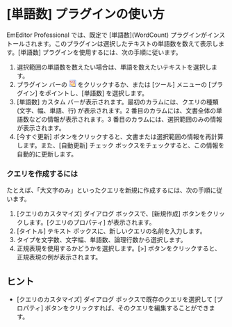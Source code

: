 # \[単語数\] プラグインの使い方

EmEditor Professional では、既定で \[単語数\](WordCount) プラグインがインストールされます。このプラグインは選択したテキストの単語数を数えて表示します。\[単語数\] プラグインを使用するには、次の手順に従います。

1. 選択範囲の単語数を数えたい場合は、単語を数えたいテキストを選択します。
2. プラグイン バーの ![単語数](../../images/plugin_wordcount.gif) をクリックするか、または \[ツール\] メニューの \[プラグイン\] をポイントし、\[単語数\] を選択します。
3. \[単語数\] カスタム バーが表示されます。最初のカラムには、クエリの種類 (文字、幅、単語、行) が表示されます。2 番目のカラムには、文書全体の単語数などの情報が表示されます。3 番目のカラムには、選択範囲のみの情報が表示されます。
4. \[今すぐ更新\] ボタンをクリックすると、文書または選択範囲の情報を再計算します。また、\[自動更新\] チェック ボックスをチェックすると、この情報を自動的に更新します。

### クエリを作成するには

たとえば、「大文字のみ」といったクエリを新規に作成するには、次の手順に従います。

1. \[クエリのカスタマイズ\] ダイアログ ボックスで、\[新規作成\] ボタンをクリックします。\[クエリのプロパティ\] が表示されます。
2. \[タイトル\] テキスト ボックスに、新しいクエリの名前を入力します。
3. タイプを文字数、文字幅、単語数、論理行数から選択します。
4. 正規表現を使用するかどうかを選択します。\[>\] ボタンをクリックすると、正規表現の例が表示されます。

## ヒント

- \[クエリのカスタマイズ\] ダイアログ ボックスで既存のクエリを選択して \[プロパティ\] ボタンをクリックすれば、そのクエリを編集することができます。